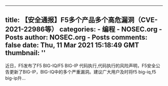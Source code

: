 
---
title: 【安全通报】F5多个产品多个高危漏洞（CVE-2021-22986等）
categories: 
    - 编程
    - NOSEC.org - Posts
author: NOSEC.org - Posts
comments: false
date: Thu, 11 Mar 2021 15:18:49 GMT
thumbnail: ''
---

<div>   
近日，F5发布了F5 BIG-IQ/F5 BIG-IP 代码执行,代码执行的风险声明，F5安全公告更新了BIG-IP，BIG-IQ中的多个严重漏洞。建议广大用户及时将f5 big-iq,f5 big-ip升...  
</div>
            